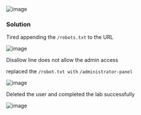 ![image](https://github.com/RahulMMenon011/PortSwigger_Labs/assets/140642506/0802de5f-4c12-49c1-95a0-37f773fbb31d)

### Solution

Tired appending the `/robots.txt` to the URL

![image](https://github.com/RahulMMenon011/PortSwigger_Labs/assets/140642506/6d18aaab-fa8e-45f3-926e-3f70821d46da)

Disallow line does not allow the admin access

replaced the `/robot.txt with`  `/administrator-panel`

![image](https://github.com/RahulMMenon011/PortSwigger_Labs/assets/140642506/c71c1424-79a4-4e77-9b02-0f445ee448f3)

Deleted the user and completed the lab successfully

![image](https://github.com/RahulMMenon011/PortSwigger_Labs/assets/140642506/e37382d1-76d2-4ff8-afed-22082623234c)

